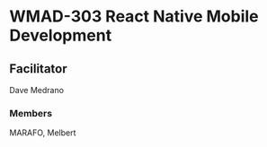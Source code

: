 # WMAD-303 React Native Mobile Development

## Facilitator
Dave Medrano

### Members
MARAFO, Melbert
